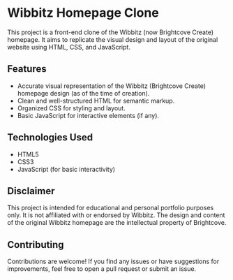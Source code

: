 # Wibbitz Homepage Clone
This project is a front-end clone of the Wibbitz (now Brightcove Create) homepage. It aims to replicate the visual design and layout of the original website using HTML, CSS, and JavaScript.

## Features

* Accurate visual representation of the Wibbitz (Brightcove Create) homepage design (as of the time of creation).
* Clean and well-structured HTML for semantic markup.
* Organized CSS for styling and layout.
* Basic JavaScript for interactive elements (if any).
  
## Technologies Used

* HTML5
* CSS3
* JavaScript (for basic interactivity)

## Disclaimer

This project is intended for educational and personal portfolio purposes only. It is not affiliated with or endorsed by Wibbitz. The design and content of the original Wibbitz homepage are the intellectual property of Brightcove.

## Contributing

Contributions are welcome! If you find any issues or have suggestions for improvements, feel free to open a pull request or submit an issue.
